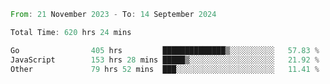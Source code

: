 <!--START_SECTION:waka-->

```rust
From: 21 November 2023 - To: 14 September 2024

Total Time: 620 hrs 24 mins

Go                405 hrs         ██████████████▒░░░░░░░░░░   57.83 %
JavaScript        153 hrs 28 mins █████▒░░░░░░░░░░░░░░░░░░░   21.92 %
Other             79 hrs 52 mins  ███░░░░░░░░░░░░░░░░░░░░░░   11.41 %
```

<!--END_SECTION:waka-->
